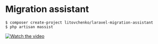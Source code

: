 # Migration assistant

```
$ composer create-project litovchenko/laravel-migration-assistant
$ php artisan massist
```

[![Watch the video](https://img.youtube.com/vi/5LqxpCbRNXw/mqdefault.jpg)](https://youtu.be/5LqxpCbRNXw)
